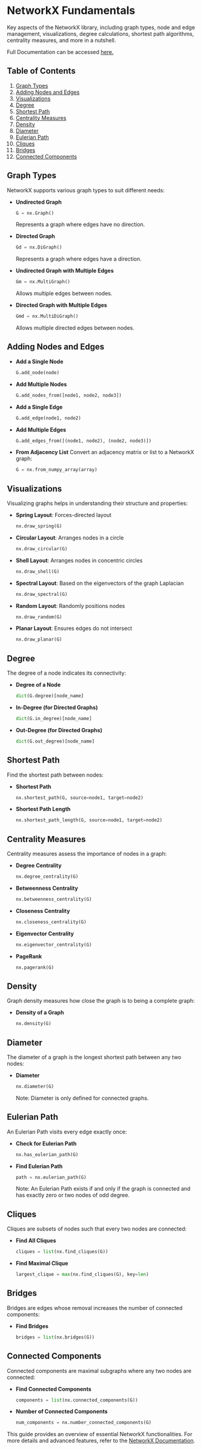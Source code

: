 # NetworkX Fundamentals

Key aspects of the NetworkX library, including graph types, node and edge management, visualizations, degree calculations, shortest path algorithms, centrality measures, and more in a nutshell.

Full Documentation can be accessed <a href = "https://networkx.org/documentation/stable/index.html" target = "blank">here.<a/>

## Table of Contents

1. [Graph Types](#graph-types)
2. [Adding Nodes and Edges](#adding-nodes-and-edges)
3. [Visualizations](#visualizations)
4. [Degree](#degree)
5. [Shortest Path](#shortest-path)
6. [Centrality Measures](#centrality-measures)
7. [Density](#density)
8. [Diameter](#diameter)
9. [Eulerian Path](#eulerian-path)
10. [Cliques](#cliques)
11. [Bridges](#bridges)
12. [Connected Components](#connected-components)

## Graph Types

NetworkX supports various graph types to suit different needs:

- **Undirected Graph**
  ```python
  G = nx.Graph()
  ```
  Represents a graph where edges have no direction.

- **Directed Graph**
  ```python
  Gd = nx.DiGraph()
  ```
  Represents a graph where edges have a direction.

- **Undirected Graph with Multiple Edges**
  ```python
  Gm = nx.MultiGraph()
  ```
  Allows multiple edges between nodes.

- **Directed Graph with Multiple Edges**
  ```python
  Gmd = nx.MultiDiGraph()
  ```
  Allows multiple directed edges between nodes.

## Adding Nodes and Edges

- **Add a Single Node**
  ```python
  G.add_node(node)
  ```

- **Add Multiple Nodes**
  ```python
  G.add_nodes_from([node1, node2, node3])
  ```

- **Add a Single Edge**
  ```python
  G.add_edge(node1, node2)
  ```

- **Add Multiple Edges**
  ```python
  G.add_edges_from([(node1, node2), (node2, node3)])
  ```

- **From Adjacency List**
  Convert an adjacency matrix or list to a NetworkX graph:
  ```python
  G = nx.from_numpy_array(array)
  ```

## Visualizations

Visualizing graphs helps in understanding their structure and properties:

- **Spring Layout**: Forces-directed layout
  ```python
  nx.draw_spring(G)
  ```

- **Circular Layout**: Arranges nodes in a circle
  ```python
  nx.draw_circular(G)
  ```

- **Shell Layout**: Arranges nodes in concentric circles
  ```python
  nx.draw_shell(G)
  ```

- **Spectral Layout**: Based on the eigenvectors of the graph Laplacian
  ```python
  nx.draw_spectral(G)
  ```

- **Random Layout**: Randomly positions nodes
  ```python
  nx.draw_random(G)
  ```

- **Planar Layout**: Ensures edges do not intersect
  ```python
  nx.draw_planar(G)
  ```

## Degree

The degree of a node indicates its connectivity:

- **Degree of a Node**
  ```python
  dict(G.degree)[node_name]
  ```

- **In-Degree (for Directed Graphs)**
  ```python
  dict(G.in_degree)[node_name]
  ```

- **Out-Degree (for Directed Graphs)**
  ```python
  dict(G.out_degree)[node_name]
  ```

## Shortest Path

Find the shortest path between nodes:

- **Shortest Path**
  ```python
  nx.shortest_path(G, source=node1, target=node2)
  ```

- **Shortest Path Length**
  ```python
  nx.shortest_path_length(G, source=node1, target=node2)
  ```

## Centrality Measures

Centrality measures assess the importance of nodes in a graph:

- **Degree Centrality**
  ```python
  nx.degree_centrality(G)
  ```

- **Betweenness Centrality**
  ```python
  nx.betweenness_centrality(G)
  ```

- **Closeness Centrality**
  ```python
  nx.closeness_centrality(G)
  ```

- **Eigenvector Centrality**
  ```python
  nx.eigenvector_centrality(G)
  ```

- **PageRank**
  ```python
  nx.pagerank(G)
  ```

## Density

Graph density measures how close the graph is to being a complete graph:

- **Density of a Graph**
  ```python
  nx.density(G)
  ```

## Diameter

The diameter of a graph is the longest shortest path between any two nodes:

- **Diameter**
  ```python
  nx.diameter(G)
  ```

  Note: Diameter is only defined for connected graphs.

## Eulerian Path

An Eulerian Path visits every edge exactly once:

- **Check for Eulerian Path**
  ```python
  nx.has_eulerian_path(G)
  ```

- **Find Eulerian Path**
  ```python
  path = nx.eulerian_path(G)
  ```

  Note: An Eulerian Path exists if and only if the graph is connected and has exactly zero or two nodes of odd degree.

## Cliques

Cliques are subsets of nodes such that every two nodes are connected:

- **Find All Cliques**
  ```python
  cliques = list(nx.find_cliques(G))
  ```

- **Find Maximal Clique**
  ```python
  largest_clique = max(nx.find_cliques(G), key=len)
  ```

## Bridges

Bridges are edges whose removal increases the number of connected components:

- **Find Bridges**
  ```python
  bridges = list(nx.bridges(G))
  ```

## Connected Components

Connected components are maximal subgraphs where any two nodes are connected:

- **Find Connected Components**
  ```python
  components = list(nx.connected_components(G))
  ```

- **Number of Connected Components**
  ```python
  num_components = nx.number_connected_components(G)
  ```

This guide provides an overview of essential NetworkX functionalities. For more details and advanced features, refer to the [NetworkX Documentation](https://networkx.org/documentation/stable/).

